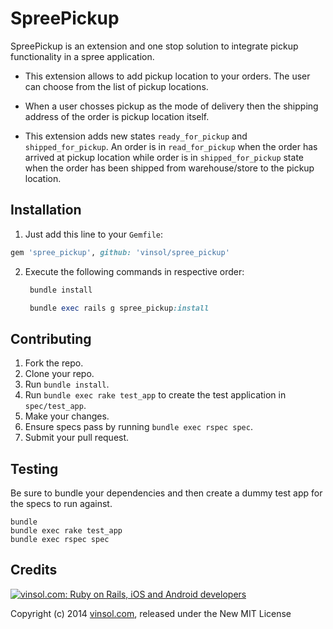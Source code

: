 SpreePickup
=============

SpreePickup is an extension and one stop solution to integrate pickup functionality in a spree application.

* This extension allows to add pickup location to your orders. The user can choose from the list of pickup locations.

* When a user chosses pickup as the mode of delivery then the shipping address of the order is pickup location itself.

* This extension adds new states `ready_for_pickup` and `shipped_for_pickup`. An order is in `read_for_pickup` when the order has arrived at pickup location while order is in `shipped_for_pickup` state when the order has been shipped from warehouse/store to the pickup location.

## Installation

1. Just add this line to your `Gemfile`:
  ```ruby
  gem 'spree_pickup', github: 'vinsol/spree_pickup'
  ```

2. Execute the following commands in respective order:

   ```ruby
    bundle install
    ```

   ```ruby
    bundle exec rails g spree_pickup:install
    ```

Contributing
------------

1. Fork the repo.
2. Clone your repo.
3. Run `bundle install`.
4. Run `bundle exec rake test_app` to create the test application in `spec/test_app`.
5. Make your changes.
6. Ensure specs pass by running `bundle exec rspec spec`.
7. Submit your pull request.

Testing
-------

Be sure to bundle your dependencies and then create a dummy test app for the specs to run against.

```shell
bundle
bundle exec rake test_app
bundle exec rspec spec
```

Credits
-------

[![vinsol.com: Ruby on Rails, iOS and Android developers](http://vinsol.com/vin_logo.png "Ruby on Rails, iOS and Android developers")](http://vinsol.com)

Copyright (c) 2014 [vinsol.com](http://vinsol.com "Ruby on Rails, iOS and Android developers"), released under the New MIT License

